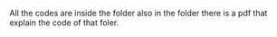 All the codes are inside the folder also in the folder there is a pdf that explain the code of that foler.
